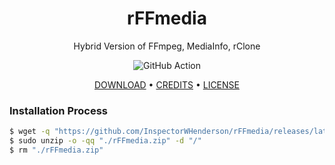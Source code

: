 <h1 align="center">
  rFFmedia
  <br>
</h1>

<p align="center">Hybrid Version of FFmpeg, MediaInfo, rClone</p>

<p align="center">
  <img src="https://github.com/InspectorWHenderson/rFFmedia/actions/workflows/rFFmedia.yml/badge.svg"
         alt="GitHub Action">
</p>

<p align="center">
  <a href="https://github.com/InspectorWHenderson/rFFmedia/releases/latest/download/rFFmedia.zip">DOWNLOAD</a> •
  <a href="https://github.com/InspectorWHenderson/rFFmedia/blob/main/CREDITS.md">CREDITS</a> •
  <a href="https://github.com/InspectorWHenderson/rFFmedia/blob/main/LICENSE">LICENSE</a>
</p>

### Installation Process

```bash
$ wget -q "https://github.com/InspectorWHenderson/rFFmedia/releases/latest/download/rFFmedia.zip"
$ sudo unzip -o -qq "./rFFmedia.zip" -d "/"
$ rm "./rFFmedia.zip"
```
